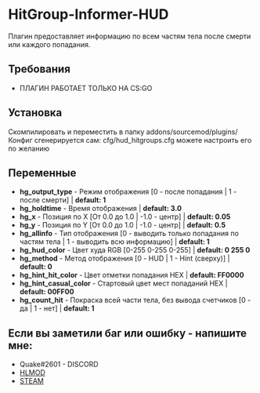 # HitGroup-Informer-HUD
Плагин предоставляет информацию по всем частям тела после смерти или каждого попадания.

## Требования
 - ПЛАГИН РАБОТАЕТ ТОЛЬКО НА CS:GO

## Установка
Скомпилировать и переместить в папку addons/sourcemod/plugins/
Конфиг сгенерируется сам: cfg/hud_hitgroups.cfg можете настроить его по желанию

## Переменные
- **hg_output_type** - Режим отображения [0 - после попадания | 1 - после смерти] | **default: 1**
- **hg_holdtime** - Время отображения | **default: 3.0**
- **hg_x** - Позиция по X [От 0.0 до 1.0 | -1.0 - центр] | **default: 0.05**
- **hg_y** - Позиция по Y [От 0.0 до 1.0 | -1.0 - центр] | **default: 0.5**
- **hg_allinfo** - Тип отображения [0 - выводить только попадания по частям тела | 1 - выводить всю информацию] | **default: 1**
- **hg_hud_color** - Цвет худа RGB [0-255 0-255 0-255] | **default: 0 255 0**
- **hg_method** - Метод отображения [0 - HUD | 1 - Hint (сверху)] | **default: 0**
- **hg_hint_hit_color** - Цвет отметки попадания HEX | **default: FF0000**
- **hg_hint_casual_color** - Стартовый цвет мест попаданий HEX | **default: 00FF00**
- **hg_count_hit** - Покраска всей части тела, без вывода счетчиков [0 - да | 1 - нет] | **default: 1**

## Если вы заметили баг или ошибку - напишите мне: 
- Quake#2601 - DISCORD
- [HLMOD](https://hlmod.ru/members/palonez.92448/)
- [STEAM](https://steamcommunity.com/id/comecamecame/)